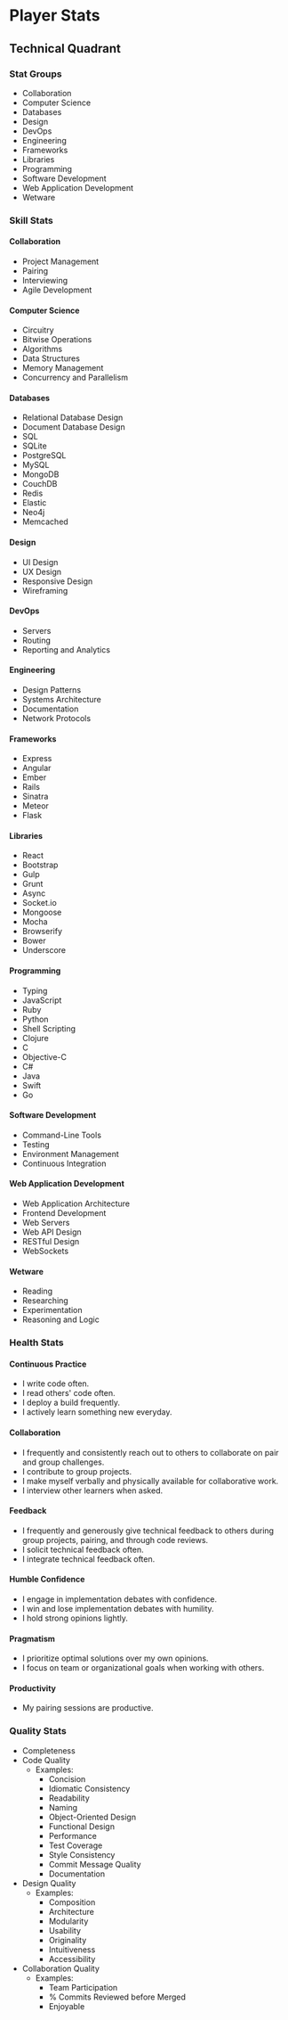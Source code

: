# Player Stats

## Technical Quadrant

### Stat Groups

- Collaboration
- Computer Science
- Databases
- Design
- DevOps
- Engineering
- Frameworks
- Libraries
- Programming
- Software Development
- Web Application Development
- Wetware

### Skill Stats

#### Collaboration
- Project Management
- Pairing
- Interviewing
- Agile Development

#### Computer Science
- Circuitry
- Bitwise Operations
- Algorithms
- Data Structures
- Memory Management
- Concurrency and Parallelism

#### Databases
- Relational Database Design
- Document Database Design
- SQL
- SQLite
- PostgreSQL
- MySQL
- MongoDB
- CouchDB
- Redis
- Elastic
- Neo4j
- Memcached

#### Design
- UI Design
- UX Design
- Responsive Design
- Wireframing

#### DevOps
- Servers
- Routing
- Reporting and Analytics

#### Engineering
- Design Patterns
- Systems Architecture
- Documentation
- Network Protocols

#### Frameworks
- Express
- Angular
- Ember
- Rails
- Sinatra
- Meteor
- Flask

#### Libraries
- React
- Bootstrap
- Gulp
- Grunt
- Async
- Socket.io
- Mongoose
- Mocha
- Browserify
- Bower
- Underscore

#### Programming
- Typing
- JavaScript
- Ruby
- Python
- Shell Scripting
- Clojure
- C
- Objective-C
- C#
- Java
- Swift
- Go

#### Software Development
- Command-Line Tools
- Testing
- Environment Management
- Continuous Integration

#### Web Application Development
- Web Application Architecture
- Frontend Development
- Web Servers
- Web API Design
- RESTful Design
- WebSockets

#### Wetware
- Reading
- Researching
- Experimentation
- Reasoning and Logic

### Health Stats

#### Continuous Practice
- I write code often.
- I read others' code often.
- I deploy a build frequently.
- I actively learn something new everyday.

#### Collaboration
- I frequently and consistently reach out to others to collaborate on pair and group challenges.
- I contribute to group projects.
- I make myself verbally and physically available for collaborative work.
- I interview other learners when asked.

#### Feedback
- I frequently and generously give technical feedback to others during group projects, pairing, and through code reviews.
- I solicit technical feedback often.
- I integrate technical feedback often.

#### Humble Confidence
- I engage in implementation debates with confidence.
- I win and lose implementation debates with humility.
- I hold strong opinions lightly.

#### Pragmatism
- I prioritize optimal solutions over my own opinions.
- I focus on team or organizational goals when working with others.

#### Productivity
- My pairing sessions are productive.

### Quality Stats

- Completeness
- Code Quality
  - Examples:
    - Concision
    - Idiomatic Consistency
    - Readability
    - Naming
    - Object-Oriented Design
    - Functional Design
    - Performance
    - Test Coverage
    - Style Consistency
    - Commit Message Quality
    - Documentation
- Design Quality
  - Examples:
    - Composition
    - Architecture
    - Modularity
    - Usability
    - Originality
    - Intuitiveness
    - Accessibility
- Collaboration Quality
  - Examples:
    - Team Participation
    - % Commits Reviewed before Merged
    - Enjoyable
